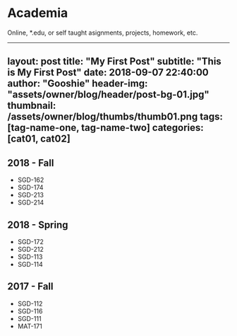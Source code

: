# Academia
Online, *.edu, or self taught asignments, projects, homework, etc.



---
layout:     post
title:      "My First Post"
subtitle:   "This is My First Post"
date:       2018-09-07 22:40:00
author:     "Gooshie"
header-img: "assets/owner/blog/header/post-bg-01.jpg"
thumbnail: /assets/owner/blog/thumbs/thumb01.png
tags: [tag-name-one, tag-name-two]
categories: [cat01, cat02]
---



## 2018 - Fall
- SGD-162
- SGD-174
- SGD-213
- SGD-214

## 2018 - Spring
- SGD-172
- SGD-212
- SGD-113
- SGD-114

## 2017 - Fall
- SGD-112
- SGD-116
- SGD-111
- MAT-171
